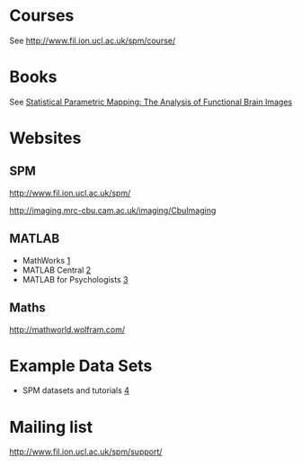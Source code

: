 # Courses

See <http://www.fil.ion.ucl.ac.uk/spm/course/>

# Books

See [Statistical Parametric Mapping: The Analysis of Functional Brain
Images](http://www.fil.ion.ucl.ac.uk/spm/doc/#Books)

# Websites

## SPM

<http://www.fil.ion.ucl.ac.uk/spm/>

<http://imaging.mrc-cbu.cam.ac.uk/imaging/CbuImaging>

## MATLAB

- MathWorks [1](http://www.mathworks.co.uk/)
- MATLAB Central [2](http://www.mathworks.co.uk/matlabcentral/)
- MATLAB for Psychologists [3](http://antoniahamilton.com/matlab.html)

## Maths

<http://mathworld.wolfram.com/>

# Example Data Sets

- SPM datasets and tutorials [4](http://www.fil.ion.ucl.ac.uk/spm/data/)

# Mailing list

<http://www.fil.ion.ucl.ac.uk/spm/support/>
